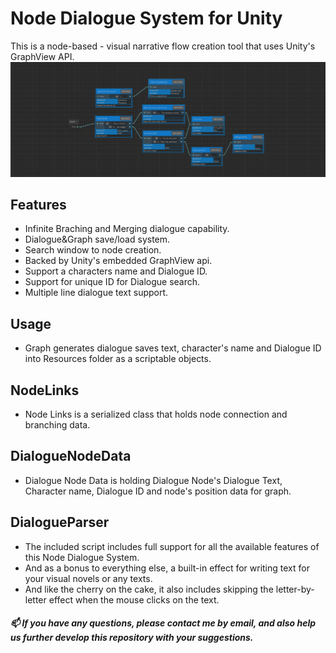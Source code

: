 # Node Dialogue System for Unity

This is a node-based - visual narrative flow creation tool that uses Unity's GraphView API.
![alt_text](https://raw.githubusercontent.com/DanielGDS/NodeDialogueSystem/f5aa746589cfa80ae4b8332742be245170769f61/NodeDialogueSystem.png)

## Features
- Infinite Braching and Merging dialogue capability.
- Dialogue&Graph save/load system.
- Search window to node creation.
- Backed by Unity's embedded GraphView api.
- Support a characters name and Dialogue ID.
- Support for unique ID for Dialogue search.
- Multiple line dialogue text support.

## Usage 
- Graph generates dialogue saves text, character's name and Dialogue ID into Resources folder as a scriptable objects.

## NodeLinks
- Node Links is a serialized class that holds node connection and branching data.

## DialogueNodeData
- Dialogue Node Data is holding Dialogue Node's Dialogue Text, Character name, Dialogue ID and node's position data for graph.

## DialogueParser
- The included script includes full support for all the available features of this Node Dialogue System.
- And as a bonus to everything else, a built-in effect for writing text for your visual novels or any texts.
- And like the cherry on the cake, it also includes skipping the letter-by-letter effect when the mouse clicks on the text.

##### 📫 If you have any questions, please contact me by email, and also help us further develop this repository with your suggestions.
